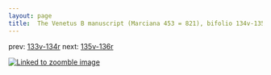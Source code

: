```yaml
---
layout: page
title:  The Venetus B manuscript (Marciana 453 = 821), bifolio 134v-135r
---
```


prev: [133v-134r](../133v-134r/) next: [135v-136r](../135v-136r/)



[![Linked to zoomble image](http://www.homermultitext.org/iipsrv?IIIF=/project/homer/pyramidal/deepzoom/hmt/vbbifolio/v1/vb_134v_135r.tif/full/2000,/0/default.jpg)](http://www.homermultitext.org/ict2/?urn=urn:cite2:hmt:vbbifolio.v1:vb_134v_135r)

